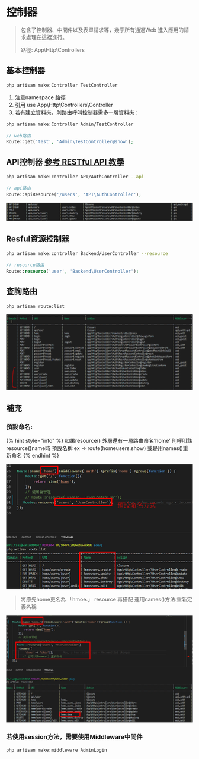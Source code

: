 # 控制器

> 包含了控制器、中間件以及表單請求等，幾乎所有通過Web 進入應用的請求處理在這裡進行。
>
> 路徑: App\Http\Controllers

## 基本控制器

```bash
php artisan make:Controller TestController
```

1. 注意namespace 路徑
2. 引用 use App\Http\Controllers\Controller
3. 若有建立資料夾，則路由呼叫控制器需多一層資料夾 : 

```bash
php artisan make:Controller Admin/TestController
```

```php
// web路由
Route::get('test', 'Admin\TestController@show');
```

## API控制器 [參考 RESTful API 教學](https://learnku.com/articles/8380/some-of-the-experiences-of-laravel-developing-restful-api)

```bash
php artisan make:controller API/AuthController --api
```

```php
// api路由
Route::apiResource('/users', 'API\AuthController');
```

![API&#x8DEF;&#x7531;](../.gitbook/assets/api_route.jpg)

## Resful資源控制器

```bash
php artisan make:controller Backend/UserController --resource
```

```php
// resource路由
Route::resource('user', 'Backend\UserController');
```

## 查詢路由

```bash
php artisan route:list
```

![resource&#x8DEF;&#x7531;](../.gitbook/assets/resource_route.jpg)

## 補充

### 預設命名:

{% hint style="info" %}
如果resource\(\) 外層還有一層路由命名’home’ 則呼叫該resource\(\)name時 預設名稱 ex =&gt; route\(homeusers.show\) 或是用names\(\)重新命名
{% endhint %}

![resource&#x8DEF;&#x7531;](../.gitbook/assets/route_name.jpg)

> 將原先home更名為 「hmoe.」 resource 再搭配 運用names\(\)方法:重新定義名稱

![resource&#x8DEF;&#x7531;](../.gitbook/assets/route_name2.jpg)

### 若使用session方法，需要使用Middleware中間件

```bash
php artisan make:middleware AdminLogin
```

